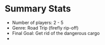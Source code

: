 # Summary Stats
* Number of players: 2 - 5
* Genre: Road Trip (firefly rip-off)
* Final Goal: Get rid of the dangerous cargo
* 

# 
